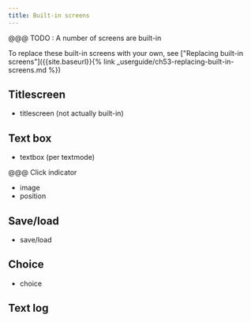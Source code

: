 ```yaml
---
title: Built-in screens
---
```


@@@ TODO : A number of screens are built-in

To replace these built-in screens with your own, see ["Replacing built-in screens"]({{site.baseurl}}{% link _userguide/ch53-replacing-built-in-screens.md %})

## Titlescreen

- titlescreen (not actually built-in)

## Text box

   - textbox (per textmode)

@@@ Click indicator
- image
- position

## Save/load

   - save/load

## Choice

   - choice

## Text log
